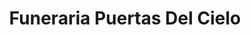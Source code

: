 ---
title: "Funeraria Puertas Del Cielo"
url: /quezaltepeque/funeraria-puertas-del-cielo/
shop: directores de funerarias
---